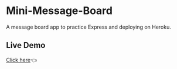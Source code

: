 # Mini-Message-Board
A message board app to practice Express and deploying on Heroku.
## Live Demo
[Click here](https://murmuring-brook-86494.herokuapp.com/new)👈
